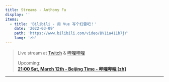 ```yaml
---
title: Streams - Anthony Fu
display: ''
items:
  - title: 'Bilibili - 用 Vue 写个扫雷吧！'
    date: '2022-03-09'
    path: 'https://www.bilibili.com/video/BV1ia411b7jY'
    lang: 'zh'
---
```


<SubNav/>

> Live stream at [Twitch](https://www.twitch.tv/antfu7) & [哔哩哔哩](https://space.bilibili.com/668380)
> 
> Upcoming:<br>
> [**21:00 Sat, March 12th - Beijing Time - 哔哩哔哩 [zh]**](https://space.bilibili.com/668380)

***

<ListPosts :posts="frontmatter.items.reverse()" />


<ClientOnly>
  <Plum/>
</ClientOnly>
